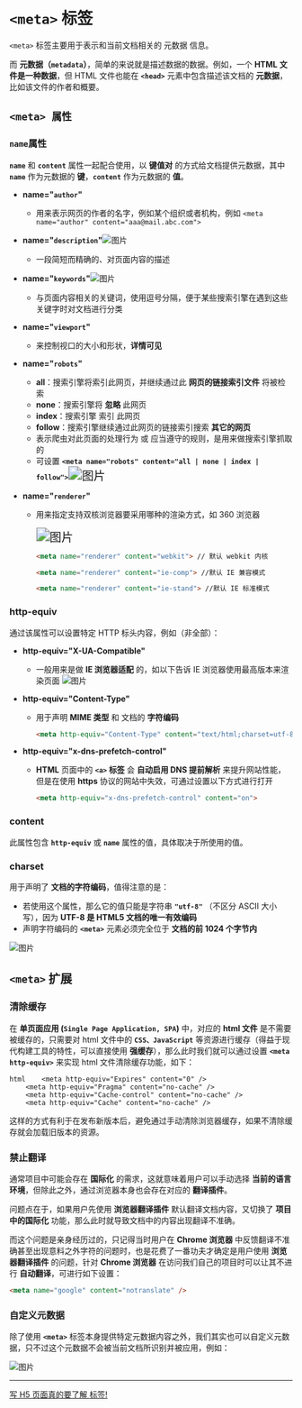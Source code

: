 # `<meta>` 标签

`<meta>` 标签主要用于表示和当前文档相关的 元数据 信息。

而 **元数据（`metadata`）**，简单的来说就是描述数据的数据。例如，一个 **HTML** **文件是一种数据**，但 HTML 文件也能在 **`<head>`** 元素中包含描述该文档的 **元数据**，比如该文件的作者和概要。

## `<meta> 属性`

### **`name`属性**

**`name`** 和 **`content`** 属性一起配合使用，以 **键值对** 的方式给文档提供元数据，其中 **`name`** 作为元数据的 **键**，**`content`** 作为元数据的 **值**。

- **name="`author`"**

  - 用来表示网页的作者的名字，例如某个组织或者机构，例如 `<meta name="author" content="aaa@mail.abc.com">`

- **name="`description`"**![图片](https://mmbiz.qpic.cn/sz_mmbiz_png/p3q0CDzmjJMiaOdc66KmWcqicrWgtuVicb3nJ2ia3et6e42SQEIgWekzORRwicdUHsoOicTcr4QfZGOW10jhuuO0e8bQ/640?wx_fmt=png&from=appmsg&tp=webp&wxfrom=5&wx_lazy=1&wx_co=1)

  - 一段简短而精确的、对页面内容的描述

- **name="`keywords`"**![图片](https://mmbiz.qpic.cn/sz_mmbiz_png/p3q0CDzmjJMiaOdc66KmWcqicrWgtuVicb3IV7mU2JukzxSwPxCTvAnVryJSWPRSrrIKcux0dy6b1oCMAXg5ZDKQg/640?wx_fmt=png&from=appmsg&tp=webp&wxfrom=5&wx_lazy=1&wx_co=1)

  - 与页面内容相关的关键词，使用逗号分隔，便于某些搜索引擎在遇到这些关键字时对文档进行分类

- **name="`viewport`"**

  - 来控制视口的大小和形状，**详情可见**

- **name="`robots`"**

  - **all**：搜索引擎将索引此网页，并继续通过此 **网页的链接索引文件** 将被检索
  - **none**：搜索引擎将 **忽略** 此网页
  - **index**：搜索引擎 索引 此网页
  - **follow**：搜索引擎继续通过此网页的链接索引搜索 **其它的网页**
  - 表示爬虫对此页面的处理行为 或 应当遵守的规则，是用来做搜索引擎抓取的
  - 可设置 **`<meta name="robots" content="all | none | index | follow">`**<img src="https://mmbiz.qpic.cn/sz_mmbiz_png/p3q0CDzmjJMiaOdc66KmWcqicrWgtuVicb3Tz4ZIxhqr4I6azhuc0NIvrcs4V07YrUbEiaPoBp2cViaXeLhOEMJia4AQ/640?wx_fmt=png&from=appmsg&tp=webp&wxfrom=5&wx_lazy=1&wx_co=1" alt="图片" style="zoom:150%;" />

- **name="`renderer`"**

  - 用来指定支持双核浏览器要采用哪种的渲染方式，如 360 浏览器

    <img src="https://mmbiz.qpic.cn/sz_mmbiz_png/p3q0CDzmjJMiaOdc66KmWcqicrWgtuVicb3NojOSvNh0WuQiaSvickX09hRJXM4C1gxe96jvAiavtjFkkBa1x35olobQ/640?wx_fmt=png&from=appmsg&tp=webp&wxfrom=5&wx_lazy=1&wx_co=1" alt="图片" style="zoom:150%;" />

    ```html
    <meta name="renderer" content="webkit"> // 默认 webkit 内核
    
    <meta name="renderer" content="ie-comp"> //默认 IE 兼容模式
    
    <meta name="renderer" content="ie-stand"> //默认 IE 标准模式
    ```

### **http-equiv**

通过该属性可以设置特定 HTTP 标头内容，例如（非全部）：

- **http-equiv="X-UA-Compatible"**

  - 一般用来是做 **IE 浏览器适配** 的，如以下告诉 IE 浏览器使用最高版本来渲染页面 ![图片](https://mmbiz.qpic.cn/sz_mmbiz_png/p3q0CDzmjJMiaOdc66KmWcqicrWgtuVicb3gQwPTAMrIUQ9x0wK0E6xIWH5iakNeUYxVhFrL2rXld1Uibo5RJZ1WAeg/640?wx_fmt=png&from=appmsg&tp=webp&wxfrom=5&wx_lazy=1&wx_co=1)

- **http-equiv="Content-Type"**

  - 用于声明 **MIME 类型** 和 文档的 **字符编码**

    ```html
    <meta http-equiv="Content-Type" content="text/html;charset=utf-8">
    ```

- **http-equiv="x-dns-prefetch-control"**

  - **HTML** 页面中的 **`<a>` 标签** 会 **自动启用 DNS 提前解析** 来提升网站性能，但是在使用 **https** 协议的网站中失效，可通过设置以下方式进行打开

    ```html
    <meta http-equiv="x-dns-prefetch-control" content="on">
    ```

### **content**

此属性包含 **`http-equiv`** 或 **`name`** 属性的值，具体取决于所使用的值。

### **charset**

用于声明了 **文档的字符编码**，值得注意的是：

- 若使用这个属性，那么它的值只能是字符串 **`"utf-8"`** （不区分 ASCII 大小写），因为 **UTF-8 是 HTML5 文档的唯一有效编码**
- 声明字符编码的 **`<meta>`** 元素必须完全位于 **文档的前 1024 个字节内**

![图片](https://mmbiz.qpic.cn/sz_mmbiz_png/p3q0CDzmjJMiaOdc66KmWcqicrWgtuVicb3AiaaW4cHiaw9NaicqZ3qobrJakPhB4Em2ziao2qtANb7ctX8YZfe9ltLicA/640?wx_fmt=png&from=appmsg&tp=webp&wxfrom=5&wx_lazy=1&wx_co=1)

## **`<meta>` 扩展**

### **清除缓存**

在 **单页面应用 (`Single Page Application, SPA`)** 中，对应的 **html 文件** 是不需要被缓存的，只需要对 html 文件中的 **`CSS、JavaScript`** 等资源进行缓存（得益于现代构建工具的特性，可以直接使用 **强缓存**），那么此时我们就可以通过设置 **`<meta http-equiv>`** 来实现 html 文件清除缓存功能，如下：

```
html    <meta http-equiv="Expires" content="0" />
    <meta http-equiv="Pragma" content="no-cache" />
    <meta http-equiv="Cache-control" content="no-cache" />
    <meta http-equiv="Cache" content="no-cache" />
```

这样的方式有利于在发布新版本后，避免通过手动清除浏览器缓存，如果不清除缓存就会加载旧版本的资源。

### **禁止翻译**

通常项目中可能会存在 **国际化** 的需求，这就意味着用户可以手动选择 **当前的语言环境**，但除此之外，通过浏览器本身也会存在对应的 **翻译插件**。

问题点在于，如果用户先使用 **浏览器翻译插件** 默认翻译文档内容，又切换了 **项目中的国际化** 功能，那么此时就导致文档中的内容出现翻译不准确。

而这个问题是亲身经历过的，只记得当时用户在 **Chrome 浏览器** 中反馈翻译不准确甚至出现意料之外字符的问题时，也是花费了一番功夫才确定是用户使用 **浏览器翻译插件** 的问题，针对 **Chrome 浏览器** 在访问我们自己的项目时可以让其不进行 **自动翻译**，可进行如下设置：

```html
<meta name="google" content="notranslate" />
```

### **自定义元数据**

除了使用 **`<meta>`** 标签本身提供特定元数据内容之外，我们其实也可以自定义元数据，只不过这个元数据不会被当前文档所识别并被应用，例如：

![图片](https://mmbiz.qpic.cn/sz_mmbiz_png/p3q0CDzmjJMiaOdc66KmWcqicrWgtuVicb359MB9ZvOxNz6IO5sjHrBQpjZxvfic9S3n0kMtpP0LqKYNBDpV2Pdib2A/640?wx_fmt=png&from=appmsg&tp=webp&wxfrom=5&wx_lazy=1&wx_co=1)

---

[写 H5 页面真的要了解 <meta> 标签!](https://mp.weixin.qq.com/s/Rb0BCYmjMw7iHH4bi_wZCQ)
